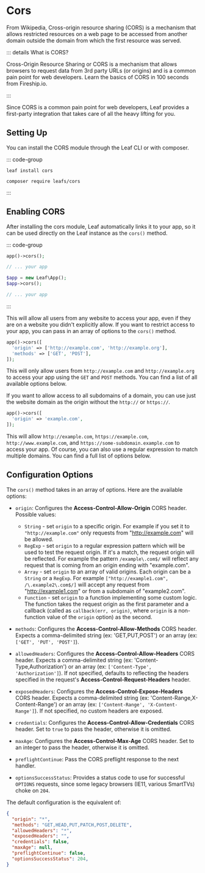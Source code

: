 # Cors

<!-- markdownlint-disable no-inline-html -->

<script setup>
import VideoModal from '@theme/components/shared/VideoModal.vue'
</script>

From Wikipedia, Cross-origin resource sharing (CORS) is a mechanism that allows restricted resources on a web page to be accessed from another domain outside the domain from which the first resource was served.

::: details What is CORS?

Cross-Origin Resource Sharing or CORS is a mechanism that allows browsers to request data from 3rd party URLs (or origins) and is a common pain point for web developers. Learn the basics of CORS in 100 seconds from Fireship.io.

<VideoModal
  subject="Watch this video on CORS by Fireship.io"
  videoUrl="https://www.youtube.com/embed/4KHiSt0oLJ0"
/>

:::

Since CORS is a common pain point for web developers, Leaf provides a first-party integration that takes care of all the heavy lifting for you.

## Setting Up

You can install the CORS module through the Leaf CLI or with composer.

::: code-group

```bash:no-line-numbers [Leaf CLI]
leaf install cors
```

```bash:no-line-numbers [Composer]
composer require leafs/cors
```

:::

## Enabling CORS

After installing the cors module, Leaf automatically links it to your app, so it can be used directly on the Leaf instance as the `cors()` method.

::: code-group

```php [Functional Mode]
app()->cors();

// ... your app
```

```php [Class Mode]
$app = new Leaf\App();
$app->cors();

// ... your app
```

:::

This will allow all users from any website to access your app, even if they are on a website you didn't explicitly allow. If you want to restrict access to your app, you can pass in an array of options to the `cors()` method.

```php
app()->cors([
  'origin' => ['http://example.com', 'http://example.org'],
  'methods' => ['GET', 'POST'],
]);
```

This will only allow users from `http://example.com` and `http://example.org` to access your app using the `GET` and `POST` methods. You can find a list of all available options below.

If you want to allow access to all subdomains of a domain, you can use just the website domain as the origin without the `http://` or `https://`.

```php
app()->cors([
  'origin' => 'example.com',
]);
```

This will allow `http://example.com`, `https://example.com`, `http://www.example.com`, and `https://some-subdomain.example.com` to access your app. Of course, you can also use a regular expression to match multiple domains. You can find a full list of options below.

## Configuration Options

The `cors()` method takes in an array of options. Here are the available options:

- `origin`: Configures the **Access-Control-Allow-Origin** CORS header. Possible values:
  * `String` - set `origin` to a specific origin. For example if you set it to `"http://example.com"` only requests from "http://example.com" will be allowed.
  * `RegExp` - set `origin` to a regular expression pattern which will be used to test the request origin. If it's a match, the request origin will be reflected. For example the pattern `/example\.com$/` will reflect any request that is coming from an origin ending with "example.com".
  * `Array` - set `origin` to an array of valid origins. Each origin can be a `String` or a `RegExp`. For example `["http://example1.com", /\.example2\.com$/]` will accept any request from "http://example1.com" or from a subdomain of "example2.com".
  * `Function` - set `origin` to a function implementing some custom logic. The function takes the request origin as the first parameter and a callback (called as `callback(err, origin)`, where `origin` is a non-function value of the `origin` option) as the second.

- `methods`: Configures the **Access-Control-Allow-Methods** CORS header. Expects a comma-delimited string (ex: 'GET,PUT,POST') or an array (ex: `['GET', 'PUT', 'POST']`).

- `allowedHeaders`: Configures the **Access-Control-Allow-Headers** CORS header. Expects a comma-delimited string (ex: 'Content-Type,Authorization') or an array (ex: `['Content-Type', 'Authorization']`). If not specified, defaults to reflecting the headers specified in the request's **Access-Control-Request-Headers** header.

- `exposedHeaders`: Configures the **Access-Control-Expose-Headers** CORS header. Expects a comma-delimited string (ex: 'Content-Range,X-Content-Range') or an array (ex: `['Content-Range', 'X-Content-Range']`). If not specified, no custom headers are exposed.

- `credentials`: Configures the **Access-Control-Allow-Credentials** CORS header. Set to `true` to pass the header, otherwise it is omitted.

- `maxAge`: Configures the **Access-Control-Max-Age** CORS header. Set to an integer to pass the header, otherwise it is omitted.

- `preflightContinue`: Pass the CORS preflight response to the next handler.

- `optionsSuccessStatus`: Provides a status code to use for successful `OPTIONS` requests, since some legacy browsers (IE11, various SmartTVs) choke on `204`.

The default configuration is the equivalent of:

```json
{
  "origin": "*",
  "methods": "GET,HEAD,PUT,PATCH,POST,DELETE",
  "allowedHeaders": "*",
  "exposedHeaders": "",
  "credentials": false,
  "maxAge": null,
  "preflightContinue": false,
  "optionsSuccessStatus": 204,
}
```

